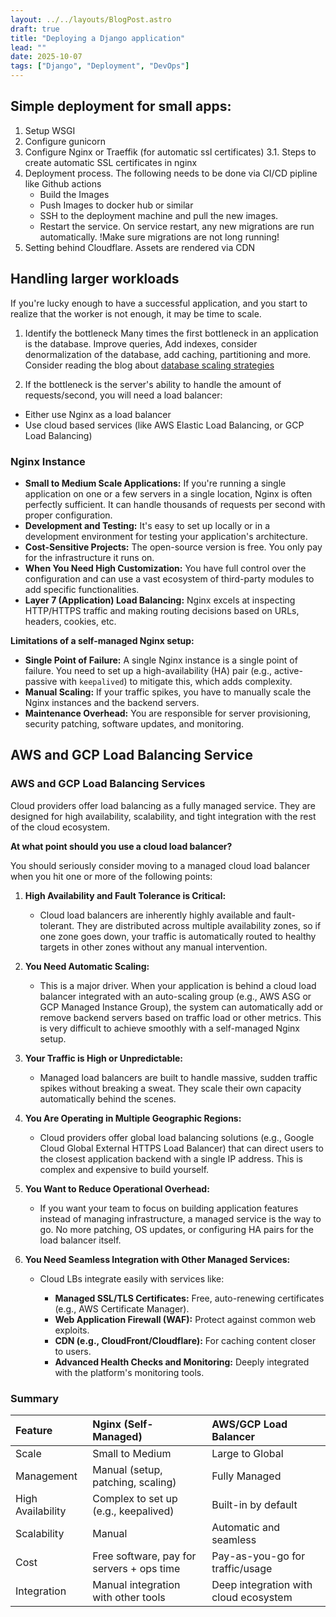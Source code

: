 ```yaml
---
layout: ../../layouts/BlogPost.astro
draft: true
title: "Deploying a Django application"
lead: ""
date: 2025-10-07
tags: ["Django", "Deployment", "DevOps"]
---
```


## Simple deployment for small apps:

1. Setup WSGI
2. Configure gunicorn
3. Configure Nginx or Traeffik (for automatic ssl certificates)
    3.1. Steps to create automatic SSL certificates in nginx
4. Deployment process. The following needs to be done via CI/CD pipline like Github actions
    - Build the Images
    - Push Images to docker hub or similar
    - SSH to the deployment machine and pull the new images.
    - Restart the service. On service restart, any new migrations are run automatically. !Make sure migrations are not long running!
5. Setting behind Cloudflare. Assets are rendered via CDN

## Handling larger workloads

If you're lucky enough to have a successful application, and you start to realize that the worker is not enough, it may be time to scale.

1. Identify the bottleneck
Many times the first bottleneck in an application is the database. Improve queries, Add indexes, consider denormalization of the database, add caching, partitioning and more. Consider reading the blog about [database scaling strategies](/2024/12/10/strategies-scaling-database/)

2. If the bottleneck is the server's ability to handle the amount of requests/second, you will need a load balancer:
- Either use Nginx as a load balancer
- Use cloud based services (like AWS Elastic Load Balancing, or GCP Load Balancing)

### Nginx Instance
- __Small to Medium Scale Applications:__ If you're running a single application on one or a few servers in a single location, Nginx is often perfectly sufficient. It can handle thousands of requests per second with proper configuration.
- __Development and Testing:__ It's easy to set up locally or in a development environment for testing your application's architecture.
- __Cost-Sensitive Projects:__ The open-source version is free. You only pay for the infrastructure it runs on.
- __When You Need High Customization:__ You have full control over the configuration and can use a vast ecosystem of third-party modules to add specific functionalities.
- __Layer 7 (Application) Load Balancing:__ Nginx excels at inspecting HTTP/HTTPS traffic and making routing decisions based on URLs, headers, cookies, etc.

__Limitations of a self-managed Nginx setup:__

- __Single Point of Failure:__ A single Nginx instance is a single point of failure. You need to set up a high-availability (HA) pair (e.g., active-passive with `keepalived`) to mitigate this, which adds complexity.
- __Manual Scaling:__ If your traffic spikes, you have to manually scale the Nginx instances and the backend servers.
- __Maintenance Overhead:__ You are responsible for server provisioning, security patching, software updates, and monitoring.


## AWS and GCP Load Balancing Service
### AWS and GCP Load Balancing Services

Cloud providers offer load balancing as a fully managed service. They are designed for high availability, scalability, and tight integration with the rest of the cloud ecosystem.

__At what point should you use a cloud load balancer?__

You should seriously consider moving to a managed cloud load balancer when you hit one or more of the following points:

1. __High Availability and Fault Tolerance is Critical:__

   - Cloud load balancers are inherently highly available and fault-tolerant. They are distributed across multiple availability zones, so if one zone goes down, your traffic is automatically routed to healthy targets in other zones without any manual intervention.

2. __You Need Automatic Scaling:__

   - This is a major driver. When your application is behind a cloud load balancer integrated with an auto-scaling group (e.g., AWS ASG or GCP Managed Instance Group), the system can automatically add or remove backend servers based on traffic load or other metrics. This is very difficult to achieve smoothly with a self-managed Nginx setup.

3. __Your Traffic is High or Unpredictable:__

   - Managed load balancers are built to handle massive, sudden traffic spikes without breaking a sweat. They scale their own capacity automatically behind the scenes.

4. __You Are Operating in Multiple Geographic Regions:__

   - Cloud providers offer global load balancing solutions (e.g., Google Cloud Global External HTTPS Load Balancer) that can direct users to the closest application backend with a single IP address. This is complex and expensive to build yourself.

5. __You Want to Reduce Operational Overhead:__

   - If you want your team to focus on building application features instead of managing infrastructure, a managed service is the way to go. No more patching, OS updates, or configuring HA pairs for the load balancer itself.

6. __You Need Seamless Integration with Other Managed Services:__

   - Cloud LBs integrate easily with services like:

     - __Managed SSL/TLS Certificates:__ Free, auto-renewing certificates (e.g., AWS Certificate Manager).
     - __Web Application Firewall (WAF):__ Protect against common web exploits.
     - __CDN (e.g., CloudFront/Cloudflare):__ For caching content closer to users.
     - __Advanced Health Checks and Monitoring:__ Deeply integrated with the platform's monitoring tools.

### Summary

| Feature | Nginx (Self-Managed) | AWS/GCP Load Balancer |
| :--- | :--- | :--- |
| Scale | Small to Medium | Large to Global |
| Management | Manual (setup, patching, scaling) | Fully Managed |
| High Availability | Complex to set up (e.g., keepalived) | Built-in by default |
| Scalability | Manual | Automatic and seamless |
| Cost | Free software, pay for servers + ops time | Pay-as-you-go for traffic/usage |
| Integration | Manual integration with other tools | Deep integration with cloud ecosystem |